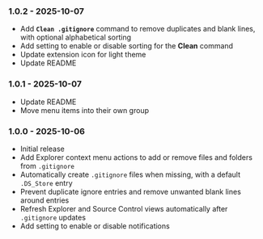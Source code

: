 ### 1.0.2 - 2025-10-07
- Add **`Clean .gitignore`** command to remove duplicates and blank lines, with optional alphabetical sorting
- Add setting to enable or disable sorting for the **Clean** command
- Update extension icon for light theme
- Update README

### 1.0.1 - 2025-10-07
- Update README
- Move menu items into their own group

### 1.0.0 - 2025-10-06
- Initial release
- Add Explorer context menu actions to add or remove files and folders from `.gitignore`
- Automatically create `.gitignore` files when missing, with a default `.DS_Store` entry
- Prevent duplicate ignore entries and remove unwanted blank lines around entries
- Refresh Explorer and Source Control views automatically after `.gitignore` updates
- Add setting to enable or disable notifications